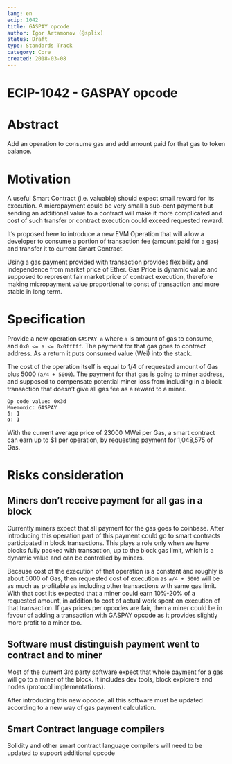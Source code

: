 ```yaml
---
lang: en
ecip: 1042
title: GASPAY opcode
author: Igor Artamonov (@splix)
status: Draft
type: Standards Track
category: Core
created: 2018-03-08
---
```

    
# ECIP-1042 - GASPAY opcode    
    
# Abstract
Add an operation to consume gas and add amount paid for that gas to token balance.

# Motivation
A useful Smart Contract (i.e. valuable) should expect small reward for its execution. A micropayment could be very 
small a sub-cent payment but sending an additional value to a contract will make it more complicated and cost of such 
transfer or contract execution could exceed requested reward.

It’s proposed here to introduce a new EVM Operation that will allow a developer to consume a portion of transaction fee 
(amount paid for a gas) and transfer it to current Smart Contract. 

Using a gas payment provided with transaction provides flexibility and independence from market price of Ether. Gas Price 
is dynamic value and supposed to represent fair market price of contract execution, therefore making micropayment value 
proportional to const of transaction and more stable in long term. 

# Specification
Provide a new operation `GASPAY a` where `a` is amount of gas to consume, and `0x0 <= a <= 0x0fffff`. The payment for 
that gas goes to contract address. As a return it puts consumed value (Wei) into the stack.

The cost of the operation itself is equal to 1/4 of requested amount of Gas plus 5000 (`a/4 + 5000`). The payment for 
that gas is going to miner address, and supposed to compensate potential miner loss from including in a block 
transaction that doesn’t give all gas fee as a reward to a miner.

```
Op code value: 0x3d
Mnemonic: GASPAY
δ: 1
α: 1
```

With the current average price of 23000 MWei per Gas, a smart contract can earn up to $1 per operation, by 
requesting payment for 1,048,575 of Gas.

# Risks consideration
 
## Miners don’t receive payment for all gas in a block
Currently miners expect that all payment for the gas goes to coinbase. After introducing this operation part of this 
payment could go to smart contracts participated in block transactions. This plays a role only when we have blocks fully 
packed with transaction, up to the block gas limit, which is a dynamic value and can be controlled by miners. 

Because cost of the execution of that operation is a constant and roughly is about 5000 of Gas, then requested cost of 
execution as `a/4 + 5000` will be as much as profitable as including other transactions with same gas limit. With that 
cost it’s expected that a miner could earn 10%-20% of a requested amount, in addition to cost of actual work spent on 
execution of that transaction. If gas prices per opcodes are fair, then a miner could be in favour of adding a 
transaction with GASPAY opcode as it provides slightly more profit to a miner too.

## Software must distinguish payment went to contract and to miner
Most of the current 3rd party software expect that whole payment for a gas will go to a miner of the block. It includes 
dev tools, block explorers and nodes (protocol implementations). 

After introducing this new opcode, all this software must be updated according to a new way of gas payment calculation.

## Smart Contract language compilers
Solidity and other smart contract language compilers will need to be updated to support additional opcode
